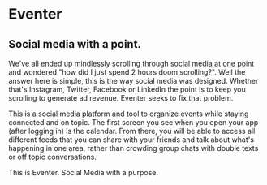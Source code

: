 # Eventer
## Social media with a point.

We've all ended up mindlessly scrolling through social media at one point and wondered "how did I just spend 2 hours doom scrolling?".
Well the answer here is simple, this is the way social media was designed. Whether that's Instagram, Twitter, Facebook or LinkedIn 
the point is to keep you scrolling to generate ad revenue. Eventer seeks to fix that problem.

This is a social media platform and tool to organize events while staying connected and on topic. The first screen you see when you open your
app (after logging in) is the calendar. From there, you will be able to access all different feeds that you can share with your 
friends and talk about what's happening in one area, rather than crowding group chats with double texts or off topic conversations.

This is Eventer. Social Media with a purpose.